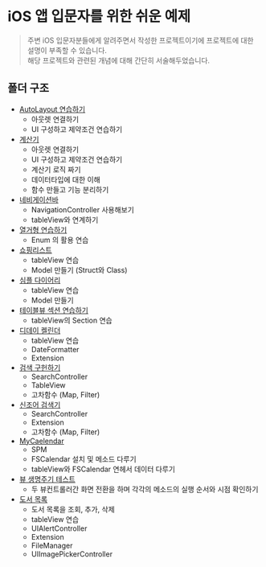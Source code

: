 # iOS 앱 입문자를 위한 쉬운 예제 

> 주변 iOS 입문자분들에게 알려주면서 작성한 프로젝트이기에 프로젝트에 대한 설명이 부족할 수 있습니다.  
> 해당 프로젝트와 관련된 개념에 대해 간단히 서술해두었습니다.
## 폴더 구조
- [AutoLayout 연습하기](/Basic_Examples/Projects/AutoLayoutPractice/)
    - 아웃렛 연결하기
    - UI 구성하고 제약조건 연습하기
- [계산기](/Basic_Examples/Projects/Calculator/)
    - 아웃렛 연결하기
    - UI 구성하고 제약조건 연습하기
    - 계산기 로직 짜기
    - 데이터타입에 대한 이해
    - 함수 만들고 기능 분리하기
- [네비게이션바](/Basic_Examples/Projects/NavigationBarAndTableView/)
    - NavigationController 사용해보기
    - tableView와 연계하기
- [열거형 연습하기](/Basic_Examples/Projects/EnumPractice/)
    - Enum 의 활용 연습
- [쇼핑리스트](/Basic_Examples/Projects/MyShoppingList/)
    - tableView 연습
    - Model 만들기 (Struct와 Class)
- [심플 다이어리](/Basic_Examples/Projects/SimpleDiary/)
    - tableView 연습
    - Model 만들기
- [테이블뷰 섹션 연습하기](/Basic_Examples/Projects/TableViewSectionPractice/)
    - tableView의 Section 연습
- [디데이 켈린더](/Basic_Examples/Projects/DDayCalendar/)
    - tableView 연습
    - DateFormatter
    - Extension
- [검색 구헌하기](/Basic_Examples/Projects/PraticeeSearch/)
    - SearchController
    - TableView
    - 고차함수 (Map, Filter)
- [신조어 검색기](/Basic_Examples/Projects/SlangQuiz/)
    - SearchController
    - Extension
    - 고차함수 (Map, Filter)
- [MyCaelendar](/Basic_Examples/Projects/MyCalendar/)
    - SPM
    - FSCalendar 설치 및 메소드 다루기
    - tableView와 FSCalendar 연헤서 데이터 다루기
- [뷰 생명주기 테스트](/Basic_Examples/Projects/ViewLifeCycle/)
    - 두 뷰컨트롤러간 화면 전환을 하며 각각의 메소드의 실행 순서와 시점 확인하기
- [도서 목록](/Basic_Examples/Projects/MyBookRecord/)
    - 도서 목록을 조회, 추가, 삭제
    - tableView 연습
    - UIAlertController
    - Extension
    - FileManager
    - UIImagePickerController
